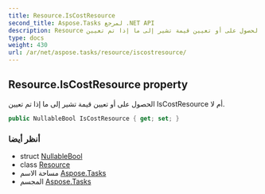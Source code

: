 ```yaml
---
title: Resource.IsCostResource
second_title: Aspose.Tasks لمرجع .NET API
description: Resource ملكية. الحصول على أو تعيين قيمة تشير إلى ما إذا تم تعيين IsCostResource أم لا.
type: docs
weight: 430
url: /ar/net/aspose.tasks/resource/iscostresource/
---
```

## Resource.IsCostResource property

الحصول على أو تعيين قيمة تشير إلى ما إذا تم تعيين IsCostResource أم لا.

```csharp
public NullableBool IsCostResource { get; set; }
```

### أنظر أيضا

* struct [NullableBool](../../nullablebool/)
* class [Resource](../)
* مساحة الاسم [Aspose.Tasks](../../resource/)
* المجسم [Aspose.Tasks](../../../)


